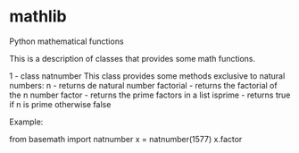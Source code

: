 # mathlib
Python mathematical functions

This is a description of classes that provides some math functions.

1 - class natnumber
This class provides some methods exclusive to natural numbers:
n - returns de natural number
factorial - returns the factorial of the n number
factor - returns the prime factors in a list
isprime - returns true if n is prime otherwise false

Example:

from basemath import natnumber
x = natnumber(1577)
x.factor


